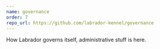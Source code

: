 ```yaml
---
name: governance
order: 7
repo_url: https://github.com/labrador-kennel/governance
---
```

How Labrador governs itself, administrative stuff is here.
